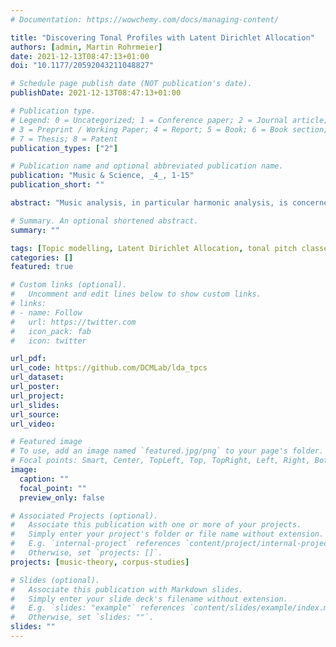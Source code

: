 ```yaml
---
# Documentation: https://wowchemy.com/docs/managing-content/

title: "Discovering Tonal Profiles with Latent Dirichlet Allocation"
authors: [admin, Martin Rohrmeier]
date: 2021-12-13T08:47:13+01:00
doi: "10.1177/20592043211048827"

# Schedule page publish date (NOT publication's date).
publishDate: 2021-12-13T08:47:13+01:00

# Publication type.
# Legend: 0 = Uncategorized; 1 = Conference paper; 2 = Journal article;
# 3 = Preprint / Working Paper; 4 = Report; 5 = Book; 6 = Book section;
# 7 = Thesis; 8 = Patent
publication_types: ["2"]

# Publication name and optional abbreviated publication name.
publication: "Music & Science, _4_, 1-15"
publication_short: ""

abstract: "Music analysis, in particular harmonic analysis, is concerned with the way pitches are organized in pieces of music, and a range of empirical applications have been developed, for example, for chord recognition or key finding. Naturally, these approaches rely on some operationalization of the concepts they aim to investigate. In this study, we take a complementary approach and discover latent tonal structures in an unsupervised manner. We use the topic model Latent Dirichlet Allocation and apply it to a large historical corpus of musical pieces from the Western classical tradition. This method conceives topics as distributions of pitch classes without assuming a priori that they correspond to either chords, keys, or other harmonic phenomena. To illustrate the generative process assumed by the model, we create an artificial corpus with arbitrary parameter settings and compare the sampled pieces to real compositions. The results we obtain by applying the topic model to the musical corpus show that the inferred topics have music-theoretically meaningful interpretations. In particular, topics cover contiguous segments on the line of fifths and mostly correspond to diatonic sets. Moreover, tracing the prominence of topics over the course of music history over ∼600 years reflects changes in the ways pitch classes are employed in musical compositions and reveals particularly strong changes at the transition from common-practice to extended tonality in the 19th century."

# Summary. An optional shortened abstract.
summary: ""

tags: [Topic modelling, Latent Dirichlet Allocation, tonal pitch classes, tonality, corpus studies]
categories: []
featured: true  

# Custom links (optional).
#   Uncomment and edit lines below to show custom links.
# links:
# - name: Follow
#   url: https://twitter.com
#   icon_pack: fab
#   icon: twitter

url_pdf:
url_code: https://github.com/DCMLab/lda_tpcs
url_dataset:
url_poster:
url_project:
url_slides:
url_source:
url_video:

# Featured image
# To use, add an image named `featured.jpg/png` to your page's folder. 
# Focal points: Smart, Center, TopLeft, Top, TopRight, Left, Right, BottomLeft, Bottom, BottomRight.
image:
  caption: ""
  focal_point: ""
  preview_only: false

# Associated Projects (optional).
#   Associate this publication with one or more of your projects.
#   Simply enter your project's folder or file name without extension.
#   E.g. `internal-project` references `content/project/internal-project/index.md`.
#   Otherwise, set `projects: []`.
projects: [music-theory, corpus-studies]

# Slides (optional).
#   Associate this publication with Markdown slides.
#   Simply enter your slide deck's filename without extension.
#   E.g. `slides: "example"` references `content/slides/example/index.md`.
#   Otherwise, set `slides: ""`.
slides: ""
---
```

